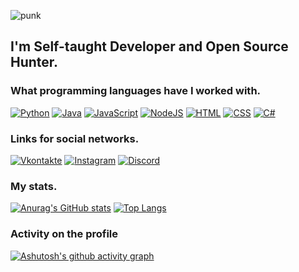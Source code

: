 ![punk](https://user-images.githubusercontent.com/67797794/156925654-a2a1aac2-2ae1-4119-83f3-6b6e3bf112b5.png)
## I'm Self-taught Developer and Open Source Hunter.
### What programming languages have I worked with.
[![Python](https://img.shields.io/badge/-Python-1e2124?style=for-the-badge&logo=Python&logocolor=065535)](https://www.python.org)
[![Java](https://img.shields.io/badge/-Java-1e2124?style=for-the-badge&logo=Java&logocolor=9D54D)](https://www.java.com)
[![JavaScript](https://img.shields.io/badge/-JavaScript-1e2124?style=for-the-badge&logo=JavaScript&logocolor=9D54D)](https://www.javascript.com)
[![NodeJS](https://img.shields.io/badge/-NodeJS-1e2124?style=for-the-badge&logo=Nodejs&logocolor=9D54D)](https://nodejs.org)
[![HTML](https://img.shields.io/badge/-HTML-1e2124?style=for-the-badge&logo=HTML5&logocolor=9D54D)](https://vscode.dev/)
[![CSS](https://img.shields.io/badge/-CSS-1e2124?style=for-the-badge&logo=CSS&logocolor=9D54D)](https://vscode.dev/)
[![C#](https://img.shields.io/badge/-CSharp-1e2124?style=for-the-badge&logo=c#&logocolor=9D54D)](https://vscode.dev/)


### Links for social networks.
[![Vkontakte](https://img.shields.io/badge/-Vkontakte-1e2124?style=for-the-badge&logo=VK&logocolor=0077FF)](https://vk.com/aevoa)
[![Instagram](https://img.shields.io/badge/-Instagram-1e2124?style=for-the-badge&logo=Instagram&logocolor=B4068E)](https://www.instagram.com/artworkpunk/)
[![Discord](https://img.shields.io/badge/-Discord-1e2124?style=for-the-badge&logo=Discord&logocolor=7289da)](https://discord.io/FunTV)

### My stats.
[![Anurag's GitHub stats](https://github-readme-stats.vercel.app/api?username=ArtworkPunk&show_icons=true&theme=tokyonight)](https://github.com/anuraghazra/github-readme-stats)
[![Top Langs](https://github-readme-stats.vercel.app/api/top-langs/?username=ArtworkPunk&layout=compact&theme=tokyonight)](https://github.com/anuraghazra/github-readme-stats)

### Activity on the profile
[![Ashutosh's github activity graph](https://activity-graph.herokuapp.com/graph?username=ArtworkPunk00710&theme=react-dark)](https://github.com/ArtworkPunk?HelloWorld)

